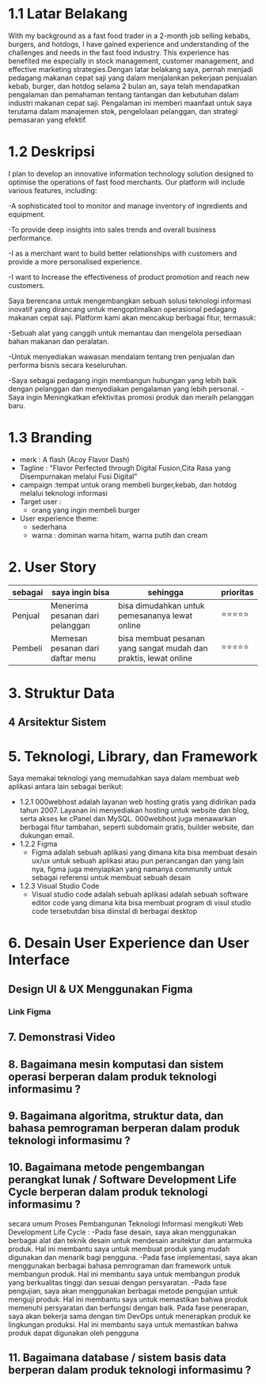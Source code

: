 # 1.1 Latar Belakang
With my background as a fast food trader in a 2-month job selling kebabs, burgers, and hotdogs, I have gained experience and understanding of the challenges and needs in the fast food industry. This experience has benefited me especially in stock management, customer management, and effective marketing strategies.Dengan latar belakang saya, pernah menjadi pedagang makanan cepat saji yang dalam menjalankan pekerjaan penjualan kebab, burger, dan hotdog selama 2 bulan an, saya telah mendapatkan pengalaman dan pemahaman tentang tantangan dan kebutuhan dalam industri makanan cepat saji. Pengalaman ini memberi maanfaat untuk saya terutama dalam manajemen stok, pengelolaan pelanggan, dan strategi pemasaran yang efektif.
# 1.2 Deskripsi
I plan to develop an innovative information technology solution designed to optimise the operations of fast food merchants. Our platform will include various features, including:

-A sophisticated tool to monitor and manage inventory of ingredients and equipment.

-To provide deep insights into sales trends and overall business performance.

-I as a merchant want to build better relationships with customers and provide a more personalised experience.

-I want to Increase the effectiveness of product promotion and reach new customers.

Saya berencana untuk mengembangkan sebuah solusi teknologi informasi inovatif yang dirancang untuk mengoptimalkan operasional pedagang makanan cepat saji. Platform kami akan mencakup berbagai fitur, termasuk:

-Sebuah alat yang canggih untuk memantau dan mengelola persediaan bahan makanan dan peralatan.

-Untuk menyediakan wawasan mendalam tentang tren penjualan dan performa bisnis secara keseluruhan.

-Saya sebagai pedagang ingin membangun hubungan yang lebih baik dengan pelanggan dan menyediakan pengalaman yang lebih personal.
-Saya ingin Meningkatkan efektivitas promosi produk dan meraih pelanggan baru.
# 1.3 Branding
- merk : A flash (Acoy Flavor Dash)
- Tagline : "Flavor Perfected through Digital Fusion,Cita Rasa yang Disempurnakan melalui Fusi Digital"
- campaign :tempat untuk orang membeli burger,kebab, dan hotdog melalui teknologi informasi
- Target user :
   - orang yang ingin membeli burger
- User experience theme:
   - sederhana
   - warna : dominan warna hitam, warna putih dan cream

# 2. User Story

sebagai | saya ingin bisa | sehingga | prioritas
---|---|---|---
Penjual | Menerima pesanan dari pelanggan | bisa dimudahkan untuk pemesananya lewat online | ⭐⭐⭐⭐⭐
Pembeli | Memesan pesanan dari daftar menu | bisa membuat pesanan yang sangat mudah dan praktis, lewat online | ⭐⭐⭐⭐⭐

# 3. Struktur Data


## 4 Arsitektur Sistem


# 5. Teknologi, Library, dan Framework
Saya memakai teknologi yang memudahkan saya dalam membuat web aplikasi antara lain sebagai berikut:
- 1.2.1 000webhost adalah layanan web hosting gratis yang didirikan pada tahun 2007. Layanan ini menyediakan hosting untuk website dan blog, serta akses ke cPanel dan MySQL. 000webhost juga menawarkan berbagai fitur tambahan, seperti subdomain gratis, builder website, dan dukungan email.
- 1.2.2 Figma
    - Figma adalah sebuah aplikasi yang dimana kita bisa membuat desain ux/ux untuk sebuah aplikasi atau pun perancangan dan yang lain nya, figma juga menyiapkan yang namanya community untuk sebagai referensi untuk membuat sebuah desain
- 1.2.3 Visual Studio Code
   - Visual studio code adalah sebuah aplikasi adalah sebuah software editor code yang dimana kita bisa membuat program di visul studio code tersebutdan bisa diinstal di berbagai desktop

# 6. Desain User Experience dan User Interface

## Design UI & UX Menggunakan Figma
### Link Figma

## 7. Demonstrasi Video



## 8. Bagaimana mesin komputasi dan sistem operasi berperan dalam produk teknologi informasimu ?



## 9. Bagaimana algoritma, struktur data, dan bahasa pemrograman berperan dalam produk teknologi informasimu ?


## 10. Bagaimana metode pengembangan perangkat lunak / Software Development Life Cycle berperan dalam produk teknologi informasimu ?
secara umum Proses Pembangunan Teknologi Informasi mengikuti Web Development Life Cycle :
-Pada fase desain, saya akan menggunakan berbagai alat dan teknik desain untuk mendesain arsitektur dan antarmuka produk. Hal ini membantu saya untuk membuat produk yang mudah digunakan dan menarik bagi pengguna.
-Pada fase implementasi, saya akan menggunakan berbagai bahasa pemrograman dan framework untuk membangun produk. Hal ini membantu saya untuk membangun produk yang berkualitas tinggi dan sesuai dengan persyaratan.
-Pada fase pengujian, saya akan menggunakan berbagai metode pengujian untuk menguji produk. Hal ini membantu saya untuk memastikan bahwa produk memenuhi persyaratan dan berfungsi dengan baik.
Pada fase penerapan, saya akan bekerja sama dengan tim DevOps untuk menerapkan produk ke lingkungan produksi. Hal ini membantu saya untuk memastikan bahwa produk dapat digunakan oleh pengguna



## 11. Bagaimana database / sistem basis data berperan dalam produk teknologi informasimu ?


